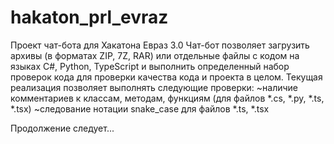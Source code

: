 # hakaton_prl_evraz

Проект чат-бота для Хакатона Евраз 3.0
Чат-бот позволяет загрузить архивы (в форматах ZIP, 7Z, RAR) или отдельные файлы с кодом на языках C#, Python, TypeScript
и выполнить определенный набор проверок кода для проверки качества кода и проекта в целом.
Текущая реализация позволяет выполнять следующие проверки:
~наличие комментариев к классам, методам, функциям (для файлов *.cs, *.py, *.ts, *.tsx)
~следование нотации snake_case для файлов *.ts, *.tsx

Продолжение следует...
